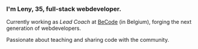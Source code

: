 ### I'm Leny, 35, full-stack webdeveloper.

Currently working as _Lead Coach_ at [BeCode](https://becode.org) (in Belgium), forging the next generation of webdevelopers.

Passionate about teaching and sharing code with the community.

